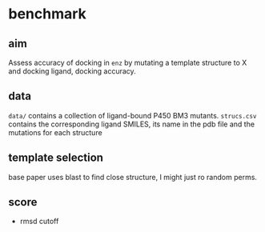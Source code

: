 # benchmark
## aim
Assess accuracy of docking in ```enz``` by mutating a template structure to X and docking ligand, docking accuracy.
## data
```data/``` contains a collection of ligand-bound P450 BM3 mutants. ```strucs.csv``` contains the corresponding ligand SMILES, its name in the pdb file and the mutations for each structure
## template selection
base paper uses blast to find close structure, I might just ro random perms.
## score
- rmsd cutoff
